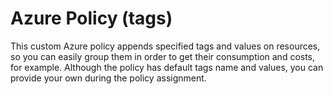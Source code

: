 # Azure Policy (tags)
This custom Azure policy appends specified tags and values on resources, so you can easily group them in order to get their consumption and costs, for example. Although the policy has default tags name and values, you can provide your own during the policy assignment.
